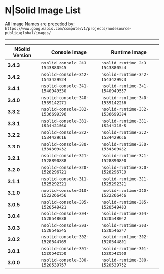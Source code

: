 # N|Solid Image List

All Image Names are preceded by: `https://www.googleapis.com/compute/v1/projects/nodesource-public/global/images/`

---

| NSolid Version |          Console Image          |         Runtime Image           |
|----------------|---------------------------------|---------------------------------|
|   **3.4.3**    | `nsolid-console-343-1543880545` | `nsolid-runtime-343-1543880544` |
|   **3.4.2**    | `nsolid-console-342-1543429924` | `nsolid-runtime-342-1543429923` |
|   **3.4.1**    | `nsolid-console-341-1540949530` | `nsolid-runtime-341-1540949557` |
|   **3.4.0**    | `nsolid-console-340-1539142271` | `nsolid-runtime-340-1539142266` |
|   **3.3.2**    | `nsolid-console-332-1536699396` | `nsolid-runtime-332-1536699394` |
|   **3.3.1**    | `nsolid-console-331-1534431560` | `nsolid-runtime-331-1534431545` |
|   **3.2.2**    | `nsolid-console-322-1534429616` | `nsolid-runtime-322-1534429616` |
|   **3.3.0**    | `nsolid-console-330-1534309432` | `nsolid-runtime-330-1534309432` |
|   **3.2.1**    | `nsolid-console-321-1528890888` | `nsolid-runtime-321-1528890890` |
|   **3.2.0**    | `nsolid-console-320-1528296721` | `nsolid-runtime-320-1528296719` |
|   **3.1.1**    | `nsolid-console-311-1525292321` | `nsolid-runtime-311-1525292321` |
|   **3.1.0**    | `nsolid-console-310-1522266456` | `nsolid-runtime-310-1522266456` |
|   **3.0.5**    | `nsolid-console-305-1520549421` | `nsolid-runtime-305-1520549483` |
|   **3.0.4**    | `nsolid-console-304-1520548038` | `nsolid-runtime-304-1520548042` |
|   **3.0.3**    | `nsolid-console-303-1520546245` | `nsolid-runtime-303-1520546247` |
|   **3.0.2**    | `nsolid-console-302-1520544769` | `nsolid-runtime-302-1520544801` |
|   **3.0.1**    | `nsolid-console-301-1520542958` | `nsolid-runtime-301-1520542968` |
|   **3.0.0**    | `nsolid-console-300-1520539757` | `nsolid-runtime-300-1520539752` |
